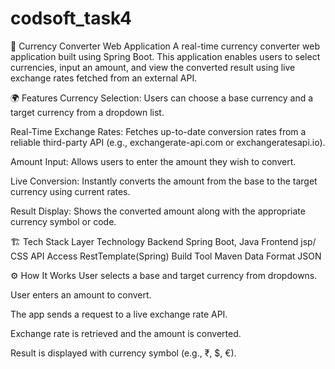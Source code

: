# codsoft_task4
💱 Currency Converter Web Application
A real-time currency converter web application built using Spring Boot. This application enables users to select currencies, input an amount, and view the converted result using live exchange rates fetched from an external API.

🌍 Features
Currency Selection: Users can choose a base currency and a target currency from a dropdown list.

Real-Time Exchange Rates: Fetches up-to-date conversion rates from a reliable third-party API (e.g., exchangerate-api.com or exchangeratesapi.io).

Amount Input: Allows users to enter the amount they wish to convert.

Live Conversion: Instantly converts the amount from the base to the target currency using current rates.

Result Display: Shows the converted amount along with the appropriate currency symbol or code.

🏗️ Tech Stack
Layer	Technology
Backend	Spring Boot, Java
Frontend	jsp/ CSS
API Access	RestTemplate(Spring)
Build Tool	Maven
Data Format	JSON

⚙️ How It Works
User selects a base and target currency from dropdowns.

User enters an amount to convert.

The app sends a request to a live exchange rate API.

Exchange rate is retrieved and the amount is converted.

Result is displayed with currency symbol (e.g., ₹, $, €).

